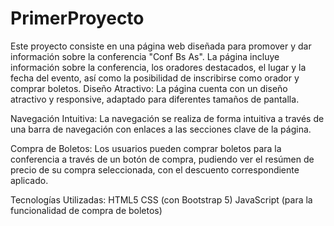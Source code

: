 # PrimerProyecto
Este proyecto consiste en una página web diseñada para promover y dar información sobre la conferencia "Conf Bs As". La página incluye información sobre la conferencia, los oradores destacados, el lugar y la fecha del evento, así como la posibilidad de inscribirse como orador y comprar boletos.
Diseño Atractivo: La página cuenta con un diseño atractivo y responsive, adaptado para diferentes tamaños de pantalla.

Navegación Intuitiva: La navegación se realiza de forma intuitiva a través de una barra de navegación con enlaces a las secciones clave de la página.

Compra de Boletos: Los usuarios pueden comprar boletos para la conferencia a través de un botón de compra, pudiendo ver el resúmen de precio de su compra seleccionada, con el descuento correspondiente aplicado. 

Tecnologías Utilizadas:
HTML5
CSS (con Bootstrap 5)
JavaScript (para la funcionalidad de compra de boletos)
